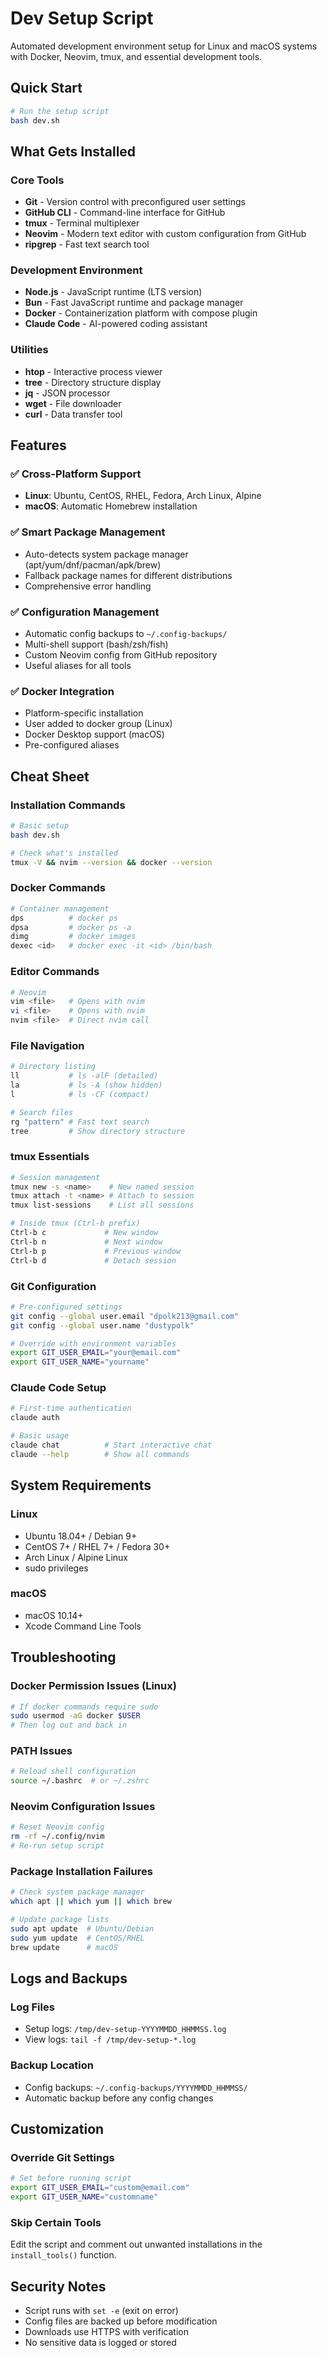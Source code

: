 # Dev Setup Script

Automated development environment setup for Linux and macOS systems with Docker, Neovim, tmux, and essential development tools.

## Quick Start

```bash
# Run the setup script
bash dev.sh
```

## What Gets Installed

### Core Tools
- **Git** - Version control with preconfigured user settings
- **GitHub CLI** - Command-line interface for GitHub
- **tmux** - Terminal multiplexer
- **Neovim** - Modern text editor with custom configuration from GitHub
- **ripgrep** - Fast text search tool

### Development Environment
- **Node.js** - JavaScript runtime (LTS version)
- **Bun** - Fast JavaScript runtime and package manager
- **Docker** - Containerization platform with compose plugin
- **Claude Code** - AI-powered coding assistant

### Utilities
- **htop** - Interactive process viewer
- **tree** - Directory structure display
- **jq** - JSON processor
- **wget** - File downloader
- **curl** - Data transfer tool

## Features

### ✅ Cross-Platform Support
- **Linux**: Ubuntu, CentOS, RHEL, Fedora, Arch Linux, Alpine
- **macOS**: Automatic Homebrew installation

### ✅ Smart Package Management
- Auto-detects system package manager (apt/yum/dnf/pacman/apk/brew)
- Fallback package names for different distributions
- Comprehensive error handling

### ✅ Configuration Management
- Automatic config backups to `~/.config-backups/`
- Multi-shell support (bash/zsh/fish)
- Custom Neovim config from GitHub repository
- Useful aliases for all tools

### ✅ Docker Integration
- Platform-specific installation
- User added to docker group (Linux)
- Docker Desktop support (macOS)
- Pre-configured aliases

## Cheat Sheet

### Installation Commands
```bash
# Basic setup
bash dev.sh

# Check what's installed
tmux -V && nvim --version && docker --version
```

### Docker Commands
```bash
# Container management
dps          # docker ps
dpsa         # docker ps -a
dimg         # docker images
dexec <id>   # docker exec -it <id> /bin/bash
```

### Editor Commands
```bash
# Neovim
vim <file>   # Opens with nvim
vi <file>    # Opens with nvim
nvim <file>  # Direct nvim call
```

### File Navigation
```bash
# Directory listing
ll           # ls -alF (detailed)
la           # ls -A (show hidden)
l            # ls -CF (compact)

# Search files
rg "pattern" # Fast text search
tree         # Show directory structure
```

### tmux Essentials
```bash
# Session management
tmux new -s <name>    # New named session
tmux attach -t <name> # Attach to session
tmux list-sessions    # List all sessions

# Inside tmux (Ctrl-b prefix)
Ctrl-b c             # New window
Ctrl-b n             # Next window
Ctrl-b p             # Previous window
Ctrl-b d             # Detach session
```

### Git Configuration
```bash
# Pre-configured settings
git config --global user.email "dpolk213@gmail.com"
git config --global user.name "dustypolk"

# Override with environment variables
export GIT_USER_EMAIL="your@email.com"
export GIT_USER_NAME="yourname"
```

### Claude Code Setup
```bash
# First-time authentication
claude auth

# Basic usage
claude chat          # Start interactive chat
claude --help        # Show all commands
```

## System Requirements

### Linux
- Ubuntu 18.04+ / Debian 9+
- CentOS 7+ / RHEL 7+ / Fedora 30+
- Arch Linux / Alpine Linux
- sudo privileges

### macOS
- macOS 10.14+
- Xcode Command Line Tools

## Troubleshooting

### Docker Permission Issues (Linux)
```bash
# If docker commands require sudo
sudo usermod -aG docker $USER
# Then log out and back in
```

### PATH Issues
```bash
# Reload shell configuration
source ~/.bashrc  # or ~/.zshrc
```

### Neovim Configuration Issues
```bash
# Reset Neovim config
rm -rf ~/.config/nvim
# Re-run setup script
```

### Package Installation Failures
```bash
# Check system package manager
which apt || which yum || which brew

# Update package lists
sudo apt update  # Ubuntu/Debian
sudo yum update  # CentOS/RHEL
brew update      # macOS
```

## Logs and Backups

### Log Files
- Setup logs: `/tmp/dev-setup-YYYYMMDD_HHMMSS.log`
- View logs: `tail -f /tmp/dev-setup-*.log`

### Backup Location
- Config backups: `~/.config-backups/YYYYMMDD_HHMMSS/`
- Automatic backup before any config changes

## Customization

### Override Git Settings
```bash
# Set before running script
export GIT_USER_EMAIL="custom@email.com"
export GIT_USER_NAME="customname"
```

### Skip Certain Tools
Edit the script and comment out unwanted installations in the `install_tools()` function.

## Security Notes

- Script runs with `set -e` (exit on error)
- Config files are backed up before modification
- Downloads use HTTPS with verification
- No sensitive data is logged or stored